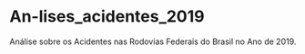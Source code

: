 # An-lises_acidentes_2019
 Análise sobre os Acidentes nas Rodovias Federais do Brasil no Ano de 2019. 
